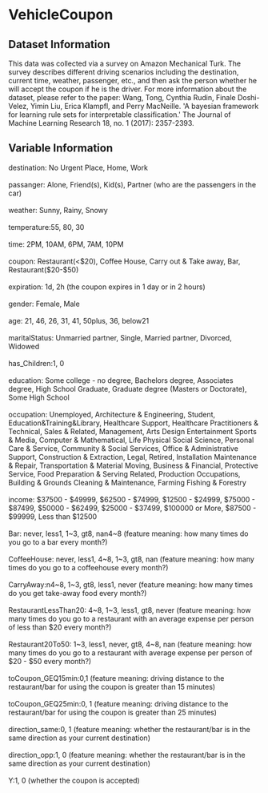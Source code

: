 # VehicleCoupon

## Dataset Information

This data was collected via a survey on Amazon Mechanical Turk. The survey describes different driving scenarios including the destination, current time, weather, passenger, etc., and then ask the person whether he will accept the coupon if he is the driver. For more information about the dataset, please refer to the paper:
Wang, Tong, Cynthia Rudin, Finale Doshi-Velez, Yimin Liu, Erica Klampfl, and Perry MacNeille. 'A bayesian framework for learning rule sets for interpretable classification.' The Journal of Machine Learning Research 18, no. 1 (2017): 2357-2393.


## Variable Information
destination: No Urgent Place, Home, Work<br><br>
passanger: Alone, Friend(s), Kid(s), Partner (who are the passengers in the car)<br><br>
weather: Sunny, Rainy, Snowy<br><br>
temperature:55, 80, 30<br><br>
time: 2PM, 10AM, 6PM, 7AM, 10PM<br><br>
coupon: Restaurant(<$20), Coffee House, Carry out & Take away, Bar, Restaurant($20-$50)<br><br>
expiration: 1d, 2h (the coupon expires in 1 day or in 2 hours)<br><br>
gender: Female, Male<br><br>
age: 21, 46, 26, 31, 41, 50plus, 36, below21<br><br>
maritalStatus: Unmarried partner, Single, Married partner, Divorced, Widowed<br><br>
has_Children:1, 0<br><br>
education: Some college - no degree, Bachelors degree, Associates degree, High School Graduate, Graduate degree (Masters or Doctorate), Some High School<br><br>
occupation: Unemployed, Architecture & Engineering, Student, 
Education&Training&Library, Healthcare Support, 
Healthcare Practitioners & Technical, Sales & Related, Management, 
Arts Design Entertainment Sports & Media, Computer & Mathematical, 
Life Physical Social Science, Personal Care & Service, 
Community & Social Services, Office & Administrative Support, 
Construction & Extraction, Legal, Retired, 
Installation Maintenance & Repair, Transportation & Material Moving, 
Business & Financial, Protective Service, 
Food Preparation & Serving Related, Production Occupations, 
Building & Grounds Cleaning & Maintenance, Farming Fishing & Forestry<br><br>
income: $37500 - $49999, $62500 - $74999, $12500 - $24999, $75000 - $87499, 
$50000 - $62499, $25000 - $37499, $100000 or More, $87500 - $99999, Less than $12500<br><br>
Bar: never, less1, 1~3, gt8,  nan4~8 (feature meaning: how many times do you go to a bar every month?)<br><br>
CoffeeHouse: never, less1, 4~8, 1~3, gt8,  nan (feature meaning: how many times do you go to a coffeehouse every month?)<br><br>
CarryAway:n4~8, 1~3, gt8, less1, never (feature meaning: how many times do you get take-away food every month?)<br><br>
RestaurantLessThan20: 4~8, 1~3, less1, gt8,  never (feature meaning: how many times do you go to a restaurant with an average expense per person of less than $20 every month?)<br><br>
Restaurant20To50: 1~3, less1, never, gt8, 4~8,  nan (feature meaning: how many times do you go to a restaurant with average expense per person of $20 - $50 every month?)<br><br>
toCoupon_GEQ15min:0,1 (feature meaning: driving distance to the restaurant/bar for using the coupon is greater than 15 minutes)<br><br>
toCoupon_GEQ25min:0, 1 (feature meaning: driving distance to the restaurant/bar for using the coupon is greater than 25 minutes)<br><br>
direction_same:0, 1 (feature meaning: whether the restaurant/bar is in the same direction as your current destination)<br><br>
direction_opp:1, 0 (feature meaning: whether the restaurant/bar is in the same direction as your current destination)<br><br>
Y:1, 0 (whether the coupon is accepted)<br><br>
